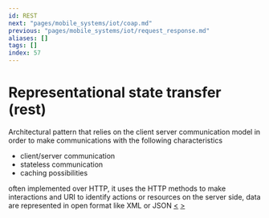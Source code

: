 ```yaml
---
id: REST
next: "pages/mobile_systems/iot/coap.md"
previous: "pages/mobile_systems/iot/request_response.md"
aliases: []
tags: []
index: 57
---
```


# Representational state transfer (rest)

Architectural pattern that relies on the client server communication model in order to make communications with the following characteristics

- client/server communication
- stateless communication
- caching possibilities

often implemented over HTTP, it uses the HTTP methods to make interactions and URI to identify actions or resources on the server side, data are represented in open format like XML or JSON
[<](pages/mobile_systems/iot/request_response.md) [>](pages/mobile_systems/iot/coap.md)
